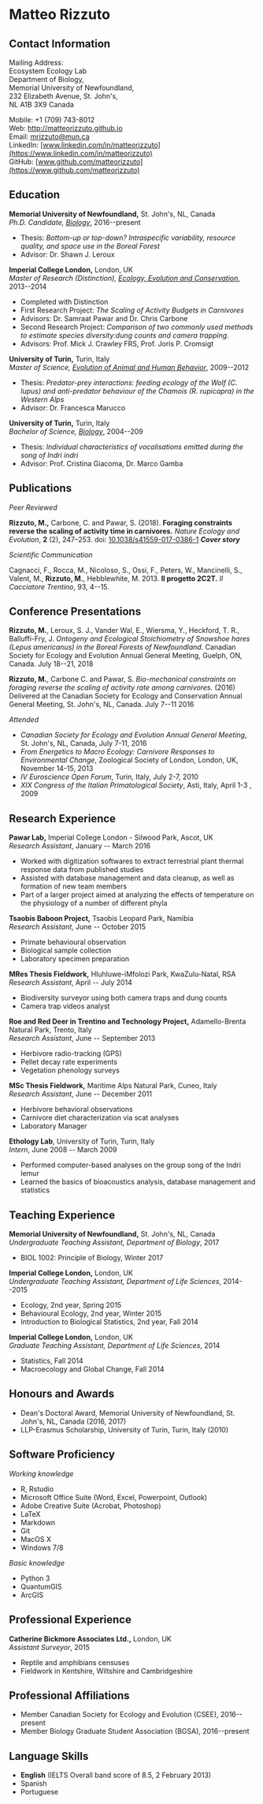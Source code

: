 Matteo Rizzuto
===============

Contact Information
-------------------
Mailing Address:<br/>
Ecosystem Ecology Lab<br/>
Department of Biology,<br/>
Memorial University of Newfoundland,<br/>
232 Elizabeth Avenue, St. John's,<br/>
NL A1B 3X9
Canada

Mobile: +1 (709) 743-8012<br/>
Web: http://matteorizzuto.github.io<br/>
Email: [mrizzuto@mun.ca](mrizzuto@mun.ca)<br/>
LinkedIn: [www.linkedin.com/in/matteorizzuto](https://www.linkedin.com/in/matteorizzuto)<br/>
GitHub: [www.github.com/matteorizzuto](https://www.github.com/matteorizzuto)

Education
---------

**Memorial University of Newfoundland,** St. John's, NL, Canada<br/>
*Ph.D. Candidate, [Biology](http://www.mun.ca/biology)*,  2016--present

* Thesis: _Bottom-up or top-down? Intraspecific variability, resource quality, and space use in the Boreal Forest_
* Advisor: Dr. Shawn J. Leroux

**Imperial College London,** London, UK<br/>
*Master of Research (Distinction), [Ecology, Evolution and Conservation](https://www.imperial.ac.uk/study/pg/life-sciences/ecology-evolution-conservation/)*,
2013--2014

* Completed with Distinction
* First Research Project: _The Scaling of Activity Budgets in Carnivores_
* Advisors: Dr. Samraat Pawar and Dr. Chris Carbone
* Second Research Project: _Comparison of two commonly used methods to estimate species diversity:dung counts and camera trapping._
* Advisors: Prof. Mick J. Crawley FRS, Prof. Joris P. Cromsigt

**University of Turin,** Turin, Italy<br/>
*Master of Science, [Evolution of Animal and Human Behavior](http://naturali.campusnet.unito.it/do/home.pl/View?doc=HomePageLM_ECAU.html)*,
2009--2012

* Thesis: _Predator-prey interactions: feeding ecology of the Wolf (C. lupus) and anti-predator behaviour of the Chamois (R. rupicapra) in the Western Alps_
* Advisor: Dr. Francesca Marucco

**University of Turin,** Turin, Italy<br/>
*Bachelor of Science, [Biology](http://biologia.campusnet.unito.it/do/home.pl)*,
2004--209

* Thesis: _Individual characteristics of vocalisations emitted during the song of Indri indri_
* Advisor: Prof. Cristina Giacoma, Dr. Marco Gamba

Publications
------------
_Peer Reviewed_

**Rizzuto, M.,** Carbone, C. and Pawar, S. (2018). **Foraging constraints
reverse the scaling of activity time in carnivores.** _Nature Ecology and
Evolution_, **2** (2), 247–253. doi:
[10.1038/s41559-017-0386-1](10.1038/s41559-017-0386-1) **_Cover story_**


_Scientific Communication_

Cagnacci, F., Rocca, M., Nicoloso, S., Ossi, F., Peters, W., Mancinelli, S.,
Valent, M., **Rizzuto, M.**, Hebblewhite, M. 2013. **Il progetto 2C2T.** _Il
Cacciatore Trentino_, 93, 4--15.


Conference Presentations
------------------------
**Rizzuto, M.**, Leroux, S. J., Vander Wal, E., Wiersma, Y., Heckford, T. R., Balluffi-Fry, J. _Ontogeny and Ecological Stoichiometry of Snowshoe hares (Lepus americanus) in the Boreal Forests of Newfoundland._ Canadian Society for Ecology and Evolution Annual General Meeting, Guelph, ON, Canada. July 18--21, 2018

**Rizzuto, M.**, Carbone C. and Pawar, S. *Bio-mechanical constraints on
foraging reverse the scaling of activity rate among carnivores.* (2016)
Delivered at the Canadian Society for Ecology and Conservation Annual General Meeting, St. John's, NL, Canada. July 7--11 2016

_Attended_

* _Canadian Society for Ecology and Evolution Annual General Meeting_, St. John's, NL, Canada, July 7-11, 2016
* _From Energetics to Macro Ecology: Carnivore Responses to Environmental Change_, Zoological Society of London, London, UK, November 14-15, 2013
* _IV Euroscience Open Forum_, Turin, Italy, July 2-7, 2010
* _XIX Congress of the Italian Primatological Society_, Asti, Italy, April 1-3 , 2009


Research Experience
-------------------

**Pawar Lab,** Imperial College London - Silwood Park, Ascot, UK<br/>
_Research Assistant_, January -- March 2016

* Worked with digitization softwares to extract terrestrial plant thermal response data from published studies
* Assisted with database management and data cleanup, as well as formation of new team members
* Part of a larger project aimed at analyzing the effects of temperature on the physiology of a number of different phyla

**Tsaobis Baboon Project,** Tsaobis Leopard Park, Namibia<br/>
_Research Assistant_, June -- October 2015

* Primate behavioural observation
* Biological sample collection
* Laboratory specimen preparation

**MRes Thesis Fieldwork,** Hluhluwe-iMfolozi Park, KwaZulu-Natal, RSA<br/>
_Research Assistant_, April -- July 2014

* Biodiversity surveyor using both camera traps and dung counts
* Camera trap videos analyst

**Roe and Red Deer in Trentino and Technology Project,** Adamello-Brenta Natural Park, Trento, Italy<br/>
_Research Assistant_, June -- September 2013

* Herbivore radio-tracking (GPS)
* Pellet decay rate experiments
* Vegetation phenology surveys

**MSc Thesis Fieldwork,** Maritime Alps Natural Park, Cuneo, Italy<br/>
_Research Assistant_, June -- December 2011

* Herbivore behavioral observations
* Carnivore diet characterization via scat analyses
* Laboratory Manager

**Ethology Lab**, University of Turin, Turin, Italy<br/>
_Intern_, June 2008 -- March 2009

* Performed computer-based analyses on the group song of the Indri lemur
* Learned the basics of bioacoustics analysis, database management and statistics


Teaching Experience
-------------------
**Memorial University of Newfoundland,** St. John's, NL, Canada<br/>
*Undergraduate Teaching Assistant, Department of Biology*, 2017

* BIOL 1002: Principle of Biology, Winter 2017

**Imperial College London,** London, UK<br/>
*Undergraduate Teaching Assistant, Department of Life Sciences*, 2014--2015

* Ecology, 2nd year, Spring 2015
* Behavioural Ecology, 2nd year, Winter 2015
* Introduction to Biological Statistics, 2nd year, Fall 2014

**Imperial College London,** London, UK<br/>
*Graduate Teaching Assistant, Department of Life Sciences*, 2014

* Statistics, Fall 2014
* Macroecology and Global Change, Fall 2014


Honours and Awards
------------------
* Dean's Doctoral Award, Memorial University of Newfoundland, St. John's, NL, Canada (2016, 2017)
* LLP-Erasmus Scholarship, University of Turin, Turin, Italy (2010)


Software Proficiency
----------------------

*Working knowledge*

* R, Rstudio
* Microsoft Office Suite (Word, Excel, Powerpoint, Outlook)
* Adobe Creative Suite (Acrobat, Photoshop)
* LaTeX
* Markdown
* Git
* MacOS X
* Windows 7/8

*Basic knowledge*

* Python 3
* QuantumGIS
* ArcGIS

Professional Experience
-----------------------
**Catherine Bickmore Associates Ltd.,** London, UK<br/>
*Assistant Surveyor*, 2015

* Reptile and amphibians censuses
* Fieldwork in Kentshire, Wiltshire and Cambridgeshire

Professional Affiliations
-------------------------
* Member Canadian Society for Ecology and Evolution (CSEE), 2016--present
* Member Biology Graduate Student Association (BGSA), 2016--present

Language Skills
---------------
* **English** (IELTS Overall band score of 8.5, 2 February 2013)
* Spanish
* Portuguese
